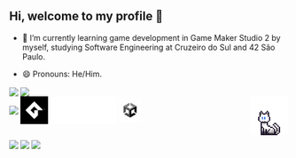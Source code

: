 ## Hi, welcome to my profile 👋

- 🌱 I’m currently learning game development in Game Maker Studio 2 by myself, studying Software Engineering at Cruzeiro do Sul and 42 São Paulo.

- 😄 Pronouns: He/Him.

<div>
  <img align="center" height="180em" src="https://github-readme-stats.vercel.app/api?username=oJonasRtz&show_icons=true&theme=radical"/>
  <img align="center" height="180em" src="https://github-readme-stats.vercel.app/api/top-langs/?username=oJonasRtz&hide=Yacc&layout=compact&theme=radical"/>
</div>

<div>
  <img align="center" height="50em" src="https://cdn.jsdelivr.net/gh/devicons/devicon@latest/icons/c/c-original.svg" />
  <img align="center" height="50em" src="https://github.com/oJonasRtz/oJonasRtz/blob/main/Images/GMS.png"/>
  <img align="center" height="50em" src="https://github.com/oJonasRtz/oJonasRtz/blob/main/Images/opengl.png" />
  <img align="center" height="40em" src="https://github.com/oJonasRtz/oJonasRtz/blob/main/Images/unity.png"/>
  <img align="right" height="70" width="70" src="https://github.com/oJonasRtz/oJonasRtz/blob/main/Images/gatinho%20white_2.png"/>
</div>

##
<div align="left">
  <a href = "mailto:jonasper19@gmail.com"><img src="https://img.shields.io/badge/-Gmail-%23333?style=for-the-badge&color=red&logo=gmail&logoColor=white" target="_blank"></a>
  <a href="https://www.instagram.com/ojonas_rtz/" target="_blank"><img src="https://img.shields.io/badge/-instagram-%23333?style=for-the-badge&color=purple&logo=instagram&logoColor=white" target="_blank"></a>
  <a href="https://www.linkedin.com/in/jonasalpereira/" target="_blank"><img src="https://img.shields.io/badge/-linkedin-%23333?style=for-the-badge&color=blue&logo=linkedin&logoColor=white" target="_blank"></a>
</div>
